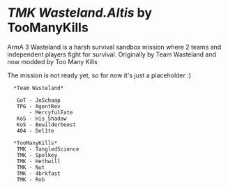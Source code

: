 *TMK Wasteland.Altis* by TooManyKills
===================

ArmA 3 Wasteland is a harsh survival sandbox mission where 2 teams and independent players fight for survival. Originally by Team Wasteland and now modded by Too Many Kills


The mission is not ready yet, so for now it's just a placeholder :)



      *Team Wasteland*

       GoT - JoSchaap
       TPG - AgentRev
           - MercyfulFate
       KoS - His_Shadow
       KoS - Bewilderbeest
       404 - Del1te

	  *TooManyKills*
	   TMK - TangledScience
	   TMK - Spelkey
	   TMK - Hethwill
	   TMK - Nut
	   TMK - 4brkfast
	   TMK - Rob
	   